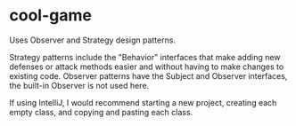 # cool-game
Uses Observer and Strategy design patterns.

Strategy patterns include the "Behavior" interfaces that make adding new defenses or attack methods easier and
without having to make changes to existing code. 
Observer patterns have the Subject and Observer interfaces, the built-in Observer is not used here.

If using IntelliJ, I would recommend starting a new project, creating each empty class, and copying and pasting each class. 
